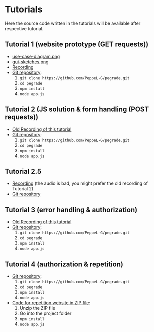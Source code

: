 # Tutorials
Here the source code written in the tutorials will be available after respective tutorial.

## Tutorial 1 (website prototype (GET requests))
* [use-case-diagram.png](./files/tutorial-01/use-case-diagram.png)
* [gui-sketches.png](./files/tutorial-01/gui-sketches.png)
* [Recording](https://www.youtube.com/watch?v=FMwfsgIzfVg)
* [Git repository](https://github.com/PeppeL-G/pegrade/tree/tutorial-01):
	1. `git clone https://github.com/PeppeL-G/pegrade.git`
	2. `cd pegrade`
	3. `npm install`
	4. `node app.js`

## Tutorial 2 (JS solution & form handling (POST requests))
* [Old Recording of this tutorial](https://play.ju.se/media/Web%20Development%20Fundamentals%202020%20Tutorial%204/0_hfnrs183)
* [Git repository](https://github.com/PeppeL-G/pegrade/tree/tutorial-02):
	1. `git clone https://github.com/PeppeL-G/pegrade.git`
	2. `cd pegrade`
	3. `npm install`
	4. `node app.js`

## Tutorial 2.5
* [Recording](https://www.youtube.com/watch?v=O2BtVqU8nL4) (the audio is bad, you might prefer the old recording of Tutorial 2)
* [Git repository](https://github.com/PeppeL-G/pegrade/)

## Tutorial 3 (error handling & authorization)
* [Old Recording of this tutorial](https://play.ju.se/media/Web+Development+Fundamentals+2020+Tutorial+5/0_2ei0010d?st=154)
* [Git repository](https://github.com/PeppeL-G/pegrade/tree/tutorial-03):
	1. `git clone https://github.com/PeppeL-G/pegrade.git`
	2. `cd pegrade`
	3. `npm install`
	4. `node app.js`


## Tutorial 4 (authorization & repetition)
* [Git repository](https://github.com/PeppeL-G/pegrade/tree/tutorial-04):
	1. `git clone https://github.com/PeppeL-G/pegrade.git`
	2. `cd pegrade`
	3. `npm install`
	4. `node app.js`
* [Code for repetition website in ZIP file](./files/repetition-website.zip):
	1. Unzip the ZIP file
	2. Go into the project folder
	3. `npm install`
	4. `node app.js`